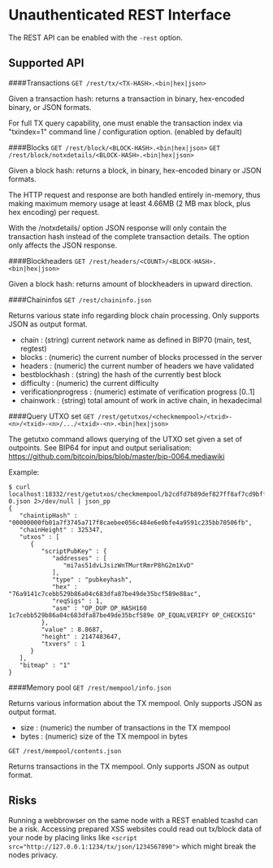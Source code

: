 Unauthenticated REST Interface
==============================

The REST API can be enabled with the `-rest` option.

Supported API
-------------

####Transactions
`GET /rest/tx/<TX-HASH>.<bin|hex|json>`

Given a transaction hash: returns a transaction in binary, hex-encoded binary, or JSON formats.

For full TX query capability, one must enable the transaction index via "txindex=1" command line / configuration option. (enabled by default)

####Blocks
`GET /rest/block/<BLOCK-HASH>.<bin|hex|json>`
`GET /rest/block/notxdetails/<BLOCK-HASH>.<bin|hex|json>`

Given a block hash: returns a block, in binary, hex-encoded binary or JSON formats.

The HTTP request and response are both handled entirely in-memory, thus making maximum memory usage at least 4.66MB (2 MB max block, plus hex encoding) per request.

With the /notxdetails/ option JSON response will only contain the transaction hash instead of the complete transaction details. The option only affects the JSON response.

####Blockheaders
`GET /rest/headers/<COUNT>/<BLOCK-HASH>.<bin|hex|json>`

Given a block hash: returns <COUNT> amount of blockheaders in upward direction.

####Chaininfos
`GET /rest/chaininfo.json`

Returns various state info regarding block chain processing.
Only supports JSON as output format.
* chain : (string) current network name as defined in BIP70 (main, test, regtest)
* blocks : (numeric) the current number of blocks processed in the server
* headers : (numeric) the current number of headers we have validated
* bestblockhash : (string) the hash of the currently best block
* difficulty : (numeric) the current difficulty
* verificationprogress : (numeric) estimate of verification progress [0..1]
* chainwork : (string) total amount of work in active chain, in hexadecimal

####Query UTXO set
`GET /rest/getutxos/<checkmempool>/<txid>-<n>/<txid>-<n>/.../<txid>-<n>.<bin|hex|json>`

The getutxo command allows querying of the UTXO set given a set of outpoints.
See BIP64 for input and output serialisation:
https://github.com/bitcoin/bips/blob/master/bip-0064.mediawiki

Example:
```
$ curl localhost:18332/rest/getutxos/checkmempool/b2cdfd7b89def827ff8af7cd9bff7627ff72e5e8b0f71210f92ea7a4000c5d75-0.json 2>/dev/null | json_pp
{
   "chaintipHash" : "00000000fb01a7f3745a717f8caebee056c484e6e0bfe4a9591c235bb70506fb",
   "chainHeight" : 325347,
   "utxos" : [
      {
         "scriptPubKey" : {
            "addresses" : [
               "mi7as51dvLJsizWnTMurtRmrP8hG2m1XvD"
            ],
            "type" : "pubkeyhash",
            "hex" : "76a9141c7cebb529b86a04c683dfa87be49de35bcf589e88ac",
            "reqSigs" : 1,
            "asm" : "OP_DUP OP_HASH160 1c7cebb529b86a04c683dfa87be49de35bcf589e OP_EQUALVERIFY OP_CHECKSIG"
         },
         "value" : 8.8687,
         "height" : 2147483647,
         "txvers" : 1
      }
   ],
   "bitmap" : "1"
}
```

####Memory pool
`GET /rest/mempool/info.json`

Returns various information about the TX mempool.
Only supports JSON as output format.
* size : (numeric) the number of transactions in the TX mempool
* bytes : (numeric) size of the TX mempool in bytes

`GET /rest/mempool/contents.json`

Returns transactions in the TX mempool.
Only supports JSON as output format.

Risks
-------------
Running a webbrowser on the same node with a REST enabled tcashd can be a risk. Accessing prepared XSS websites could read out tx/block data of your node by placing links like `<script src="http://127.0.0.1:1234/tx/json/1234567890">` which might break the nodes privacy.
